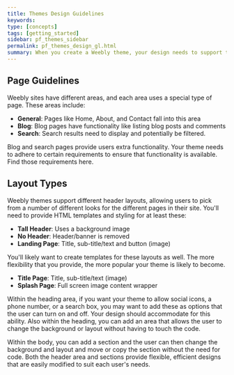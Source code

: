 ```yaml
---
title: Themes Design Guidelines
keywords:
type: [concepts]
tags: [getting_started]
sidebar: pf_themes_sidebar
permalink: pf_themes_design_gl.html
summary: When you create a Weebly theme, your design needs to support the functionality found on the pages in the different areas of a Weebly site, as well support the elements often used on a site. For example, blog pages require certain functionality and elements, while pages that display products require something different. Gallery elements that display multiple images need to have specific styling available. Because users can easily switch between themes, you need to make sure that you follow these guidelines and requirements to ensure switching between themes is a smooth transition.
---
```

## Page Guidelines
Weebly sites have different areas, and each area uses a special type of page. These areas include:
* **General**: Pages like Home, About, and Contact fall into this area
* **Blog**: Blog pages have functionality like listing blog posts and comments
* **Search**: Search results need to display and potentially be filtered.

Blog and search pages provide users extra functionality. Your theme needs to adhere to certain requirements to ensure that functionality is available. Find those requirements here.

## Layout Types
Weebly themes support different header layouts, allowing users to pick from a number of different looks for the different pages in their site. You'll need to provide HTML templates and styling for at least these:
* **Tall Header**: Uses a background image
* **No Header**: Header/banner is removed
* **Landing Page**: Title, sub-title/text and button (image)

You'll likely want to create templates for these layouts as well. The more flexibility that you provide, the more popular your theme is likely to become.
* **Title Page**: Title, sub-title/text (image)
* **Splash Page**: Full screen image content wrapper

Within the heading area, if you want your theme to allow social icons, a phone number, or a search box, you may want to add these as options that the user can turn on and off. Your design should accommodate for this ability. Also within the heading, you can add an area that allows the user to change the background or layout without having to touch the code.

Within the body, you can add a section and the user can then change the background and layout and move or copy the section without the need for code. Both the header area and sections provide flexible, efficient designs that are easily modified to suit each user's needs.
